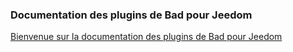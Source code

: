 ### Documentation des plugins de Bad pour Jeedom

[Bienvenue sur la documentation des plugins de Bad pour Jeedom](https://docs.bad.wf/)
